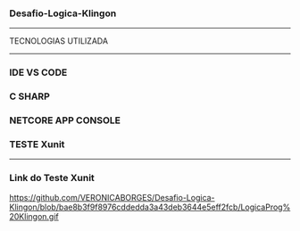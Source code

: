 ### Desafio-Logica-Klingon
____________________________________________

TECNOLOGIAS UTILIZADA

_____________________________________________
###  IDE VS CODE
###  C SHARP
###  NETCORE  APP CONSOLE
###  TESTE Xunit
_____________________________________________

### Link do Teste Xunit
https://github.com/VERONICABORGES/Desafio-Logica-Klingon/blob/bae8b3f9f8976cddedda3a43deb3644e5eff2fcb/LogicaProg%20Klingon.gif


